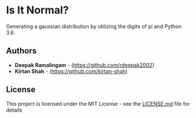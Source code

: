 # Is It Normal?

Generating a gaussian distribution by utilizing the digits of pi and Python 3.6.

## Authors

* **Deepak Ramalingam** - (https://github.com/rdeepak2002)
* **Kirtan Shah** - (https://github.com/kirtan-shah)

## License

This project is licensed under the MIT License - see the [LICENSE.md](LICENSE.md) file for details
